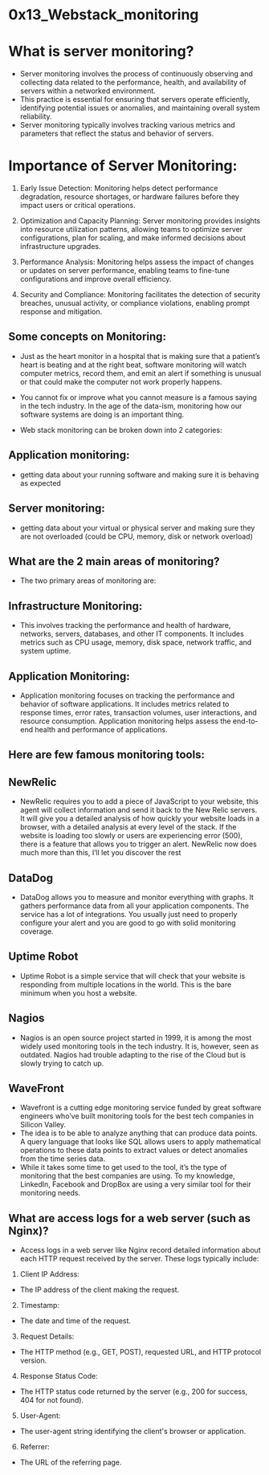 #  0x13_Webstack_monitoring

# What is server monitoring?

- Server monitoring involves the process of continuously observing and collecting data related to the performance, health, and availability of servers within a networked environment. 
- This practice is essential for ensuring that servers operate efficiently, identifying potential issues or anomalies, and maintaining overall system reliability. 
- Server monitoring typically involves tracking various metrics and parameters that reflect the status and behavior of servers.

# Importance of Server Monitoring:

1. Early Issue Detection: Monitoring helps detect performance degradation, resource shortages, or hardware failures before they impact users or critical operations.

2. Optimization and Capacity Planning: Server monitoring provides insights into resource utilization patterns, allowing teams to optimize server configurations, plan for scaling, and make informed decisions about infrastructure upgrades.

3. Performance Analysis: Monitoring helps assess the impact of changes or updates on server performance, enabling teams to fine-tune configurations and improve overall efficiency.

4. Security and Compliance: Monitoring facilitates the detection of security breaches, unusual activity, or compliance violations, enabling prompt response and mitigation.

## Some concepts on Monitoring:

- Just as the heart monitor in a hospital that is making sure that a patient’s heart is beating and at the right beat, software monitoring will watch computer metrics, record them, and emit an alert if something is unusual or that could make the computer not work properly happens.

- You cannot fix or improve what you cannot measure is a famous saying in the tech industry. In the age of the data-ism, monitoring how our software systems are doing is an important thing.

- Web stack monitoring can be broken down into 2 categories:

## Application monitoring:

- getting data about your running software and making sure it is behaving as expected

## Server monitoring:

-  getting data about your virtual or physical server and making sure they are not overloaded (could be CPU, memory, disk or network overload)

## What are the 2 main areas of monitoring?
- The two primary areas of monitoring are:

## Infrastructure Monitoring:

- This involves tracking the performance and health of hardware, networks, servers, databases, and other IT components. It includes metrics such as CPU usage, memory, disk space, network traffic, and system uptime.

## Application Monitoring:

- Application monitoring focuses on tracking the performance and behavior of software applications. It includes metrics related to response times, error rates, transaction volumes, user interactions, and resource consumption. Application monitoring helps assess the end-to-end health and performance of applications.

## Here are few famous monitoring tools:

## NewRelic

- NewRelic requires you to add a piece of JavaScript to your website, this agent will collect information and send it back to the New Relic servers. It will give you a detailed analysis of how quickly your website loads in a browser, with a detailed analysis at every level of the stack. If the website is loading too slowly or users are experiencing error (500), there is a feature that allows you to trigger an alert. NewRelic now does much more than this, I’ll let you discover the rest

## DataDog

- DataDog allows you to measure and monitor everything with graphs. It gathers performance data from all your application components. The service has a lot of integrations. You usually just need to properly configure your alert and you are good to go with solid monitoring coverage.

## Uptime Robot

- Uptime Robot is a simple service that will check that your website is responding from multiple locations in the world. This is the bare minimum when you host a website.

## Nagios

- Nagios is an open source project started in 1999, it is among the most widely used monitoring tools in the tech industry. It is, however, seen as outdated. Nagios had trouble adapting to the rise of the Cloud but is slowly trying to catch up.

## WaveFront

- Wavefront is a cutting edge monitoring service funded by great software engineers who’ve built monitoring tools for the best tech companies in Silicon Valley. 
- The idea is to be able to analyze anything that can produce data points. A query language that looks like SQL allows users to apply mathematical operations to these data points to extract values or detect anomalies from the time series data. 
- While it takes some time to get used to the tool, it’s the type of monitoring that the best companies are using. To my knowledge, LinkedIn, Facebook and DropBox are using a very similar tool for their monitoring needs.

## What are access logs for a web server (such as Nginx)?

- Access logs in a web server like Nginx record detailed information about each HTTP request received by the server. These logs typically include:

1. Client IP Address:

-  The IP address of the client making the request.

2. Timestamp:

- The date and time of the request.

3. Request Details: 

- The HTTP method (e.g., GET, POST), requested URL, and HTTP protocol version.

4. Response Status Code:

- The HTTP status code returned by the server (e.g., 200 for success, 404 for not found).

5. User-Agent:

- The user-agent string identifying the client's browser or application.

6. Referrer:

- The URL of the referring page.